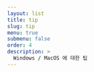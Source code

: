 ```yaml
---
layout: list
title: tip
slug: tip
menu: true
submenu: false
order: 4
description: >
  Windows / MacOS 에 대한 팁
---
```

